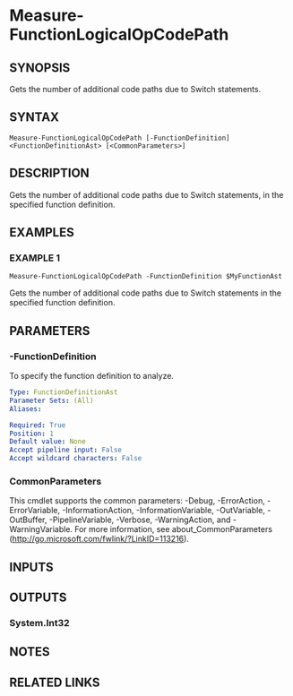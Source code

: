 # Measure-FunctionLogicalOpCodePath

## SYNOPSIS
Gets the number of additional code paths due to Switch statements.

## SYNTAX

```
Measure-FunctionLogicalOpCodePath [-FunctionDefinition] <FunctionDefinitionAst> [<CommonParameters>]
```

## DESCRIPTION
Gets the number of additional code paths due to Switch statements, in the specified function definition.

## EXAMPLES

### EXAMPLE 1
```
Measure-FunctionLogicalOpCodePath -FunctionDefinition $MyFunctionAst
```

Gets the number of additional code paths due to Switch statements in the specified function definition.

## PARAMETERS

### -FunctionDefinition
To specify the function definition to analyze.

```yaml
Type: FunctionDefinitionAst
Parameter Sets: (All)
Aliases:

Required: True
Position: 1
Default value: None
Accept pipeline input: False
Accept wildcard characters: False
```

### CommonParameters
This cmdlet supports the common parameters: -Debug, -ErrorAction, -ErrorVariable, -InformationAction, -InformationVariable, -OutVariable, -OutBuffer, -PipelineVariable, -Verbose, -WarningAction, and -WarningVariable.
For more information, see about_CommonParameters (http://go.microsoft.com/fwlink/?LinkID=113216).

## INPUTS

## OUTPUTS

### System.Int32

## NOTES

## RELATED LINKS
